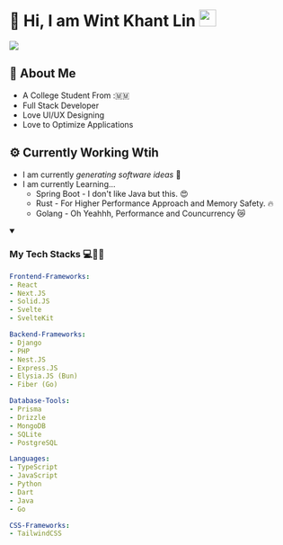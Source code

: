 # 💫 Hi, I am Wint Khant Lin <img src="https://media.giphy.com/media/fYSnHlufseco8Fh93Z/giphy.gif" width="30">

![](https://komarev.com/ghpvc/?username=happer64bit)

## 🤔 About Me

* A College Student From :🇲🇲
* Full Stack Developer
* Love UI/UX Designing
* Love to Optimize Applications

## ⚙️ Currently Working Wtih

* I am currently _generating software ideas_ 🔨
* I am currently Learning...
  * Spring Boot - I don't like Java but this. 😍
  * Rust - For Higher Performance Approach and Memory Safety. 🔥
  * Golang - Oh Yeahhh, Performance and Councurrency 😿

<details open>
  <summary>
    <h3>My Tech Stacks 💻🧑‍🔬 </h3>
  </summary>
  
  ```yaml
  Frontend-Frameworks:
  - React
  - Next.JS
  - Solid.JS
  - Svelte
  - SvelteKit

Backend-Frameworks:
  - Django
  - PHP
  - Nest.JS
  - Express.JS
  - Elysia.JS (Bun)
  - Fiber (Go)

Database-Tools:
  - Prisma
  - Drizzle
  - MongoDB
  - SQLite
  - PostgreSQL

Languages:
  - TypeScript
  - JavaScript
  - Python
  - Dart
  - Java
  - Go

CSS-Frameworks:
  - TailwindCSS
  ```
</details>
